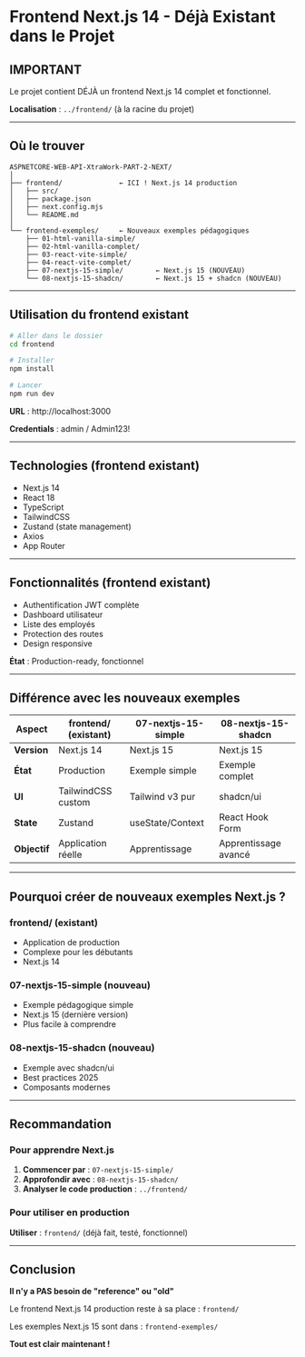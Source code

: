 # Frontend Next.js 14 - Déjà Existant dans le Projet

## IMPORTANT

Le projet contient DÉJÀ un frontend Next.js 14 complet et fonctionnel.

**Localisation** : `../frontend/` (à la racine du projet)

---

## Où le trouver

```
ASPNETCORE-WEB-API-XtraWork-PART-2-NEXT/
│
├── frontend/              ← ICI ! Next.js 14 production
│   ├── src/
│   ├── package.json
│   ├── next.config.mjs
│   └── README.md
│
└── frontend-exemples/     ← Nouveaux exemples pédagogiques
    ├── 01-html-vanilla-simple/
    ├── 02-html-vanilla-complet/
    ├── 03-react-vite-simple/
    ├── 04-react-vite-complet/
    ├── 07-nextjs-15-simple/        ← Next.js 15 (NOUVEAU)
    └── 08-nextjs-15-shadcn/        ← Next.js 15 + shadcn (NOUVEAU)
```

---

## Utilisation du frontend existant

```bash
# Aller dans le dossier
cd frontend

# Installer
npm install

# Lancer
npm run dev
```

**URL** : http://localhost:3000

**Credentials** : admin / Admin123!

---

## Technologies (frontend existant)

- Next.js 14
- React 18
- TypeScript
- TailwindCSS
- Zustand (state management)
- Axios
- App Router

---

## Fonctionnalités (frontend existant)

- Authentification JWT complète
- Dashboard utilisateur
- Liste des employés
- Protection des routes
- Design responsive

**État** : Production-ready, fonctionnel

---

## Différence avec les nouveaux exemples

| Aspect | frontend/ (existant) | 07-nextjs-15-simple | 08-nextjs-15-shadcn |
|--------|---------------------|---------------------|---------------------|
| **Version** | Next.js 14 | Next.js 15 | Next.js 15 |
| **État** | Production | Exemple simple | Exemple complet |
| **UI** | TailwindCSS custom | Tailwind v3 pur | shadcn/ui |
| **State** | Zustand | useState/Context | React Hook Form |
| **Objectif** | Application réelle | Apprentissage | Apprentissage avancé |

---

## Pourquoi créer de nouveaux exemples Next.js ?

### frontend/ (existant)

- Application de production
- Complexe pour les débutants
- Next.js 14

### 07-nextjs-15-simple (nouveau)

- Exemple pédagogique simple
- Next.js 15 (dernière version)
- Plus facile à comprendre

### 08-nextjs-15-shadcn (nouveau)

- Exemple avec shadcn/ui
- Best practices 2025
- Composants modernes

---

## Recommandation

### Pour apprendre Next.js

1. **Commencer par** : `07-nextjs-15-simple/`
2. **Approfondir avec** : `08-nextjs-15-shadcn/`
3. **Analyser le code production** : `../frontend/`

### Pour utiliser en production

**Utiliser** : `frontend/` (déjà fait, testé, fonctionnel)

---

## Conclusion

**Il n'y a PAS besoin de "reference" ou "old"**

Le frontend Next.js 14 production reste à sa place : `frontend/`

Les exemples Next.js 15 sont dans : `frontend-exemples/`

**Tout est clair maintenant !**

